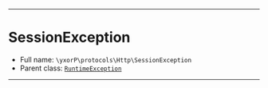 ***

# SessionException





* Full name: `\yxorP\protocols\Http\SessionException`
* Parent class: [`RuntimeException`](../../../RuntimeException.md)






***


